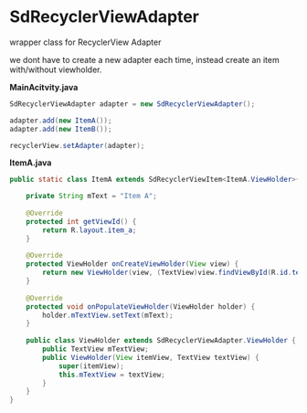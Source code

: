 SdRecyclerViewAdapter
=====================

wrapper class for RecyclerView Adapter

we dont have to create a new adapter each time, instead create an item with/without viewholder.

<b>MainAcitvity.java</b>
```java
SdRecyclerViewAdapter adapter = new SdRecyclerViewAdapter();

adapter.add(new ItemA());
adapter.add(new ItemB());

recyclerView.setAdapter(adapter);
```

<b>ItemA.java</b>
```java
public static class ItemA extends SdRecyclerViewItem<ItemA.ViewHolder>{

    private String mText = "Item A";
  
    @Override
    protected int getViewId() {
        return R.layout.item_a;
    }
  
    @Override
    protected ViewHolder onCreateViewHolder(View view) {
        return new ViewHolder(view, (TextView)view.findViewById(R.id.textview));
    }
  
    @Override
    protected void onPopulateViewHolder(ViewHolder holder) {
        holder.mTextView.setText(mText);
    }
  
    public class ViewHolder extends SdRecyclerViewAdapter.ViewHolder {
        public TextView mTextView;
        public ViewHolder(View itemView, TextView textView) {
            super(itemView);
            this.mTextView = textView;
        }
    }
}
```
